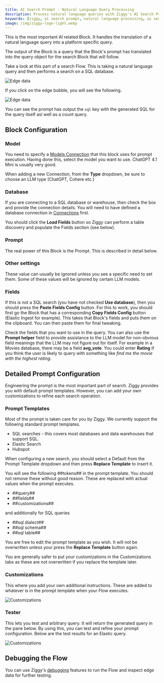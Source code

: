 ```yaml
---
title: AI Search Prompt - Natural Language Query Processing
description: Process natural language queries with Ziggy's AI Search Prompt block. Transform user questions into structured search queries for AI-powered search.
keywords: [ziggy, ai search prompt, natural language processing, ai search, query processing, nlp]
image: /img/ziggy-logo-light.webp
---
```


This is the most important AI related Block. It handles the translation of a natural language query
into a platform specific query.

The output of the Block is a query that the Block's prompt has translated into the query object for
the search Block that will follow.

Take a look at this part of a search Flow. This is taking a natural language query and then performs
a search on a SQL database.

![Edge data](/img/flows/blocks/ai/ai-search-flow-example.png)

If you click on the edge bubble, you will see the following.

![Edge data](/img/flows/blocks/ai/ai-search-flow-edge-from-prompt.png)

You can see the prompt has output the `sql` key with the generated SQL for the query itself asl well
as a count query.

## Block Configuration

### Model
You need to specify a [Models Connection](/user-guide/Connections.md) that this block uses for prompt execution. Having done this, select the model you want to use. ChatGPT 4.1 Mini is usually very good.

When adding a new Connection, from the **Type** dropdown, be sure to choose an LLM type (ChatGPT, Cohere etc.)

### Database
If you are connecting to a SQL database or warehouse, then check the box and provide the connection details. You will need to have defined a database connection in [Connections](/user-guide/Connections.md) first.

You should click the **Load Fields** button so Ziggy can perform a table discovery and populate the Fields section (see below).

### Prompt
The real power of this Block is the Prompt. This is described in detail below.

### Other settings
These value can usually be ignored unless you see a specific need to set them. Some of these values will be ignored by certain LLM models.

### Fields
If this is not a SQL search (you have not checked **Use database**), then you should press the **Paste Fields Config** button. For this to work, you should first go the Block that has a corresponding **Copy Fields Config** button (Elastic Ingest for example). This takes that Block's fields and puts them on the clipboard. You can then paste them for final tweaking.

Check the fields that you want to use in the query. You can also use the **Prompt helper** field to provide assistance to the LLM model for non-obvious field meanings that the LLM may not figure out for itself. For example in a Movies database, there may be a field **avg_vote**. You could enter **Rating** if you think the user is likely to query with something like *find me the movie with the highest rating*. 

## Detailed Prompt Configuration

Engineering the prompt is the most important part of search. Ziggy provides you with default prompt templates. However, you can add your own customizations to refine each search operation.

### Prompt Templates
Most of the prompt is taken care for you by Ziggy. We currently support the following standard prompt templates.

- SQL searches - this covers most databases and data warehouses that support SQL.
- Elastic Search
- Hubspot

When configuring a new search, you should select a Default from the Prompt Template dropdown and then press **Replace Template** to insert it.

You will see the following ##tokens## in the prompt template. You should not remove these without good reason. These are replaced with actual values when the prompt executes.

- ##query##
- ##fields##
- ##customizations##

and additionally for SQL queries

- ##sql dialect##
- ##sql schema##
- ##sql table##

You are free to edit the prompt template as you wish. It will not be overwritten unless your press the **Replace Template** button again.

You are generally safer to put your customizations in the Customizations tabs as these are not overwritten if you replace the template later.

### Customizations
This where you add your own additional instructions. These are added to whatever is in the prompt template when your Flow executes.

![Customizations](/img/flows/blocks/ai/ai-prompt-customization.png)


### Tester
This lets you test and arbitrary query. It will return the generated query in the pane below. By using this, you can test and refine your prompt configuration. Below are the test results for an Elastic query.

![Customizations](/img/flows/blocks/ai/ai-prompt-tester.png)


## Debugging the Flow
You can use Ziggy's [debugging](/user-guide/editor/Debugging.md) features to run the Flow and inspect edge data for further testing.


